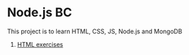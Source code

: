 # Node.js BC

This project is to learn HTML, CSS, JS, Node.js and MongoDB

1. [HTML exercises](html)
